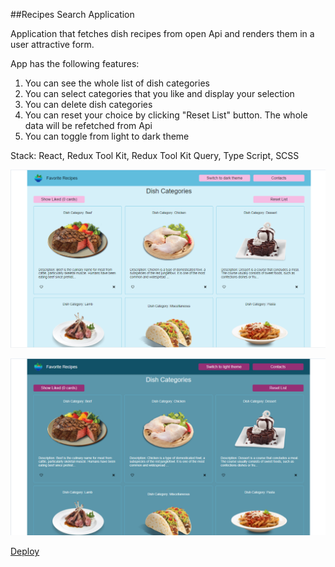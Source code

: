 ##Recipes Search Application

Application that fetches dish recipes from open Api and renders them in a user attractive form.

App has the following features:

1. You can see the whole list of dish categories
2. You can select categories that you like and display your selection
3. You can delete dish categories
4. You can reset your choice by clicking "Reset List" button. The whole data will be refetched from Api
5. You can toggle from light to dark theme

Stack: React, Redux Tool Kit, Redux Tool Kit Query, Type Script, SCSS

![light theme](image.png)

![dark theme](image-1.png)

[Deploy](https://ElenaSinelle.github.io/Alfa/)

